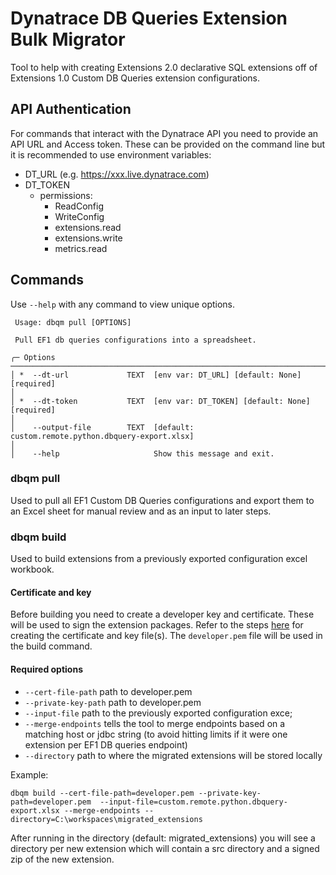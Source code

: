 # Dynatrace DB Queries Extension Bulk Migrator

Tool to help with creating Extensions 2.0 declarative SQL extensions off of Extensions 1.0 Custom DB Queries extension configurations.

## API Authentication

For commands that interact with the Dynatrace API you need to provide an API URL and Access token. These can be provided on the command line but it is recommended to use environment variables:

- DT_URL (e.g. https://xxx.live.dynatrace.com)
- DT_TOKEN
  - permissions:
    - ReadConfig
    - WriteConfig
    - extensions.read
    - extensions.write
    - metrics.read

## Commands

Use `--help` with any command to view unique options.

```
 Usage: dbqm pull [OPTIONS]

 Pull EF1 db queries configurations into a spreadsheet.

╭─ Options ──────────────────────────────────────────────────────────────────────────────────────────────────────────────────────────────────────────────────────────────────────────────────────────────────────────────────────────────────────────────────────────╮
│ *  --dt-url             TEXT  [env var: DT_URL] [default: None] [required]                                                                                                                                                                                         │
│ *  --dt-token           TEXT  [env var: DT_TOKEN] [default: None] [required]                                                                                                                                                                                       │
│    --output-file        TEXT  [default: custom.remote.python.dbquery-export.xlsx]                                                                                                                                                                                  │
│    --help                     Show this message and exit.  
```

### dbqm pull

Used to pull all EF1 Custom DB Queries configurations and export them to an Excel sheet for manual review and as an input to later steps.

### dbqm build

Used to build extensions from a previously exported configuration excel workbook.

#### Certificate and key

Before building you need to create a developer key and certificate. These will be used to sign the extension packages. Refer to the steps [here](https://docs.dynatrace.com/docs/shortlink/sign-extension#cert) for creating the certificate and key file(s). The `developer.pem` file will be used in the build command.

#### Required options

- `--cert-file-path` path to developer.pem
- `--private-key-path` path to developer.pem
- `--input-file` path to the previously exported configuration exce;
- `--merge-endpoints` tells the tool to merge endpoints based on a matching host or jdbc string (to avoid hitting limits if it were one extension per EF1 DB queries endpoint)
- `--directory` path to where the migrated extensions will be stored locally

Example:

```
dbqm build --cert-file-path=developer.pem --private-key-path=developer.pem  --input-file=custom.remote.python.dbquery-export.xlsx --merge-endpoints --directory=C:\workspaces\migrated_extensions
```

After running in the directory (default: migrated_extensions) you will see a directory per new extension which will contain a src directory and a signed zip of the new extension.
